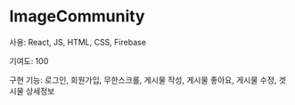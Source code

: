 # ImageCommunity

<p> 사용: React, JS, HTML, CSS, Firebase</p>
<p> 기여도: 100</p>
<p> 구현 기능: 로그인, 회원가입, 무한스크롤, 게시물 작성, 게시물 좋아요, 게시물 수정, 겟시물 상세정보 </p>

